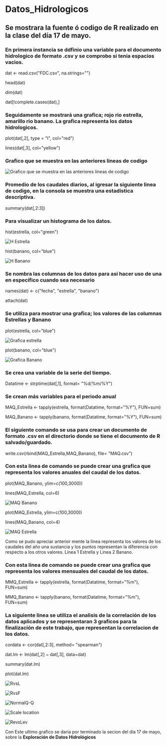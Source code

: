 # Datos_Hidrologicos

## Se mostrara la fuente ó codigo de R realizado en la clase del día 17 de mayo.

### En primera instancia se ddfinio una variable para el documento hidrologico de formato .csv y se comprobo si tenia espacios vacios.

dat <- read.csv("FDC.csv", na.strings="")

head(dat)

dim(dat)

dat[!complete.cases(dat),]

### Seguidamente se mostrará una grafica; rojo rio estrella, amarillo rio banano. La grafica representa los datos hidrologicos. 

plot(dat[,2], type = "l", col="red")

lines(dat[,3], col="yellow")

### Grafico que se muestra en las anteriores lineas de codigo
![Grafico que se muestra en las anteriores lineas de codigo](https://user-images.githubusercontent.com/82826199/119245365-13380a80-bb36-11eb-8dde-c7b91c8c8dc2.png)

### Promedio de los caudales diarios, al igresar la siguiente linea de codigo, en la consola se muestra una estadistica descriptiva.

summary(dat[,2:3])


### Para visualizar un histograma de los datos.

hist(estrella, col="green")

![H Estrella](https://user-images.githubusercontent.com/82826199/119245551-68285080-bb37-11eb-9f55-084315b50147.png)

hist(banano, col="blue")

![H Banano](https://user-images.githubusercontent.com/82826199/119245559-74141280-bb37-11eb-876e-28284c3e6021.png)


### Se nombra las columnas de los datos para así hacer uso de una en especifico cuando sea necesario

names(dat) <- c("fecha", "estrella", "banano")

attach(dat)

### Se utiliza para mostrar una grafica; los valores de las columnas Estrellas y Banano

plot(estrella, col="blue")

![Grafica estrella](https://user-images.githubusercontent.com/82826199/119245707-7aef5500-bb38-11eb-8258-097df07bbb74.png)

plot(banano, col="blue")

![Grafica Banano](https://user-images.githubusercontent.com/82826199/119245762-d6214780-bb38-11eb-9c42-639bee6bce05.png)


### Se crea una variable de la serie del tiempo.

Datatime <- strptime(dat[,1], format= "%d/%m/%Y")

### Se crean más variables para el periodo anual

MAQ_Estrella <- tapply(estrella, format(Datatime, format="%Y"), FUN=sum)

MAQ_Banano <- tapply(banano, format(Datatime, format="%Y"), FUN=sum)

### El siguiente comando se usa para crear un documento de formato .csv en el directorio donde se tiene el documento de R salvado/guardado.

write.csv(rbind(MAQ_Estrella,MAQ_Banano), file= "MAQ.csv")

### Con esta linea de comando se puede crear una grafica que representa los valores anuales del caudal de los datos.

plot(MAQ_Banano, ylim=c(100,3000))

lines(MAQ_Estrella, col=6)

![MAQ Banano](https://user-images.githubusercontent.com/82826199/119245879-dc63f380-bb39-11eb-9e7b-a0227d372619.png)

plot(MAQ_Estrella, ylim=c(100,3000))

lines(MAQ_Banano, col=4)

![MAQ Estrella](https://user-images.githubusercontent.com/82826199/119245929-5f854980-bb3a-11eb-8730-a75fbf23e8d9.png)

Como se pudo apreciar anterior mente la linea representa los valores de los caudales del año una sustancia y los puntos representan la diferencia con respecto a los otros valores. Linea 1 Estrella y Linea 2 Banano.

### Con esta linea de comando se puede crear una grafica que representa los valores mensuales del caudal de los datos.

MMQ_Estrella <- tapply(estrella, format(Datatime, format="%m"), FUN=sum)

MMQ_Banano <- tapply(banano, format(Datatime, format="%m"), FUN=sum)

### La siguiente linea se utiliza el analisis de la correlación de los datos aplicados y se representaran 3 graficos para la finalización de este trabajo, que representan la correlacion de los datos.

cordata <- cor(dat[,2:3], method= "spearman")

dat.lm <- lm(dat[,2] ~ dat[,3], data=dat)

summary(dat.lm)

plot(dat.lm)

![RvsL](https://user-images.githubusercontent.com/82826199/119246105-fe5e7580-bb3b-11eb-8a8f-2e54e271e0c9.png)

![RvsF](https://user-images.githubusercontent.com/82826199/119246111-133b0900-bb3c-11eb-8dec-75eca3ba38b0.png)

![NormalQ-Q](https://user-images.githubusercontent.com/82826199/119246119-2221bb80-bb3c-11eb-9e6d-cfa1d0a6c892.png)

![Scale location](https://user-images.githubusercontent.com/82826199/119246132-3d8cc680-bb3c-11eb-870a-68e8629e22d4.png)

![RevsLev](https://user-images.githubusercontent.com/82826199/119246140-51382d00-bb3c-11eb-88e2-796de54d7e25.png)


Con Este ultimo grafico se daria por terminado la secion del día 17 de mayo, sobre la **Exploración de Datos Hidrológicos**



